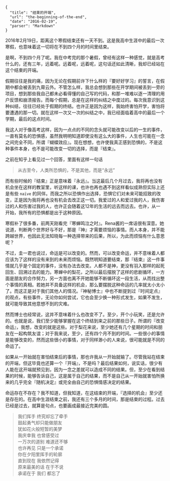 ```
{
  "title": "结束的开端",
  "url": "the-beginning-of-the-end",
  "date": "2016-02-19",
  "parser": "Markdown"
}
```

2016年2月19日，距离这个寒假结束还有一天不到。这是我高中生涯中的最后一次寒假，也意味着这一切将在不到四个月的时间里结束。

是啊，不到四个月了呢。我在中考完的那个暑假，曾经有这样一种感觉，就是高考什么的，还有三年，远着呢。远着呢，远着呢，这句话还如此清晰，我却已经站在这个结束的开端。

假期往往是我的痛，因为无论在假期前许下什么样的『要好好学习』的誓言，在假期中都会被丢到九霄云外。不管怎么样，我总会想到那些在开学期间被丢到一旁的项目，想到那些我自己都未必看得懂的自己写的代码，和那一堆难以逐一清理的用户反馈和崩溃报告。而每个假期，总是在这样的纠结之中度过的。每次我意识到这种纠结，往往已经处于假期的终结。也许正是因为这样，我始终害怕开学，害怕将要遭遇的那一切。就在这样一次又一次的纠结之中，我已经面临着高中的最后一个学期，最后的这点时间。

我这人对于像高考这样，因为一点点的不同的念头就可能改变以后的一生的事件，一直有莫名的恐惧感，虽然我明明知道即使没有这么大的事件，人生也可能在一念之间完全不同，所谓『蝴蝶效应』。现在想想，也许使我真正感到恐惧的，不是这种事件本身，也不是可能改变一切的选择，而是『结束』。

之前在知乎上看见过一个回答，里面有这样一句话

> 从古至今，人类所恐惧的，不是其他，而是“永远”

而有些时候的『结束』正是意味着『永远』。当这最后几个月过去，我将再也没有机会坐在这样的教室里，听这样的课，也许也再也遇不到这样看似成熟但实际上还是有些 `naïve` 的同伴。而我之所以恐惧作出选择，恐惧它们对未来可能招致的改变，正是因为我将再也没有机会去改正这一切。我爱过的人和爱过我的人，我伤害过的人和伤害过我的人，也许正会随着这12年的生活的远去而远去。也许，从一开始，我所有的恐惧都是出于这种原因。

寒假补了很多番，前两天刚看完『寒蝉鸣泣之时』。Rena酱的一席话很有深意。她说道，判断两个世界好与不好，那是『神』才需要烦恼的事情。而人本身，并不能跨越世界，也因此无法知晓每一种选择带来的后果，所以，为此而烦恼有什么意思呢？

不过，圭一君也说过，命运是可以改变的。然而，可以改变命运，并不意味着人都应该为了这样的没有来到的未来而烦恼。既然明知道要结束，那『结束』这一件事情就几乎是个固定的事件，没有办法去改变。人都不是神，更没有羽入那样的起死回生、回溯过去的能力。寒蝉中的梨花，之所以最后摆脱了这样的悲剧循环，一方面是朋友的合作努力，另一方面也离不开她能够不断循环这一段生活，从而找出整个事情的真相。若她并不具备这样的机会，那么要摆脱这种命运的几率就太小太小了。而这正是对于我们其他人的情况。『神秘博士』中也不断提到过『时间定点』的观点，有些事件，无论你如何尝试，它也会至少换一种形式发生，如果不发生，就可能导致其他意想不到的灾难。

然而博士也经常说，这并不意味着什么也改变不了。至少，开个小玩笑，还是允许的。也就是说，我们至少能够掌握在这个终结到来之前的那些日子。所谓的『改变命运』，我想，改变的就是这些。对于梨花来说，至少她还有几个星期的时间和朋友在一起构筑友谊；对于我来说，至少，还有四个月不到的时间。一些很小的事情是能够改变的，然而这些很小的事情，对于同样渺小的人来说，很可能就是不同的命运了。

如果从一开始就在害怕结束后的事情，那也许我从一开始就输了。尽管我站在结束的开端，但这毕竟也还算一个『开端』，不是吗？最后结果如何，说实话，很少有人能在这开端就预见到，因为一念之差就可以造成不同的结果。但，至少在看到结果的时候，能够告诉自己，这是属于自己的结果，而不是自己从一开始就害怕所换来的几乎完全『随机决定』或完全由自己的恐惧情感决定的结果。

命运存在不存在？我不知道，但我知道，在这结束的开端，『选择的机会』至少还是存在的。在高中生涯结束之前，我还有三个多月的时间，那是结束的过程。过去已经是过去，就算是句点，也要画成最接近完美的圆。

> 我们挥手 终究却忘了牵手  
> 鼓起勇气却只能做朋友  
> 犹如花火般短暂的美梦  
> 我庆幸我 也曾感受过  
> 一万次的道别 难道还不够  
> 也许再见 只是一个承诺  
> 你在夕阳里挥手的轮廓  
> 直到现在 我依然记得  
> 原来最美的话 在于不说  
> 承诺在于 我们 都忘了